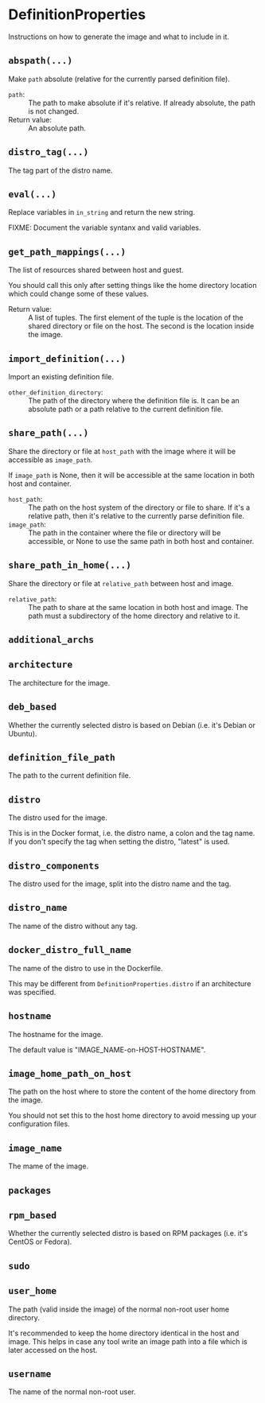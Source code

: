 DefinitionProperties
====================

Instructions on how to generate the image and what to include in it.


`abspath(...)`
------------------------------
Make `path` absolute (relative for the currently parsed definition file).

<dl>
<dt><code>path</code>:</dt>
<dd>The path to make absolute if it's relative.
If already absolute, the path is not changed.
</dd>
<dt>Return value:</dt>
<dd>An absolute path.
</dd>
</dl>

`distro_tag(...)`
------------------------------
The tag part of the distro name.

`eval(...)`
------------------------------
Replace variables in `in_string` and return the new string.

FIXME: Document the variable syntanx and valid variables.

`get_path_mappings(...)`
------------------------------
The list of resources shared between host and guest.

You should call this only after setting things like the home directory location which
could change some of these values.

<dl>
<dt>Return value:</dt>
<dd>A list of tuples.
The first element of the tuple is the location of the shared directory or file on
the host.
The second is the location inside the image.
</dd>
</dl>

`import_definition(...)`
------------------------------
Import an existing definition file.

<dl>
<dt><code>other_definition_directory</code>:</dt>
<dd>The path of the directory where the definition file is.
It can be an absolute path or a path relative to the current definition file.
</dd>
</dl>

`share_path(...)`
------------------------------
Share the directory or file at `host_path` with the image where it will be accessible
as `image_path`.

If `image_path` is None, then it will be accessible at the same location in both host
and container.

<dl>
<dt><code>host_path</code>:</dt>
<dd>The path on the host system of the directory or file to share.
If it's a relative path, then it's relative to the currently parse definition
file.
</dd>
<dt><code>image_path</code>:</dt>
<dd>The path in the container where the file or directory will be accessible,
or None to use the same path in both host and container.
</dd>
</dl>

`share_path_in_home(...)`
------------------------------
Share the directory or file at `relative_path` between host and image.

<dl>
<dt><code>relative_path</code>:</dt>
<dd>The path to share at the same location in both host and image.
The path must a subdirectory of the home directory and relative to it.
</dd>
</dl>

`additional_archs`
------------------------------

`architecture`
------------------------------
The architecture for the image.

`deb_based`
------------------------------
Whether the currently selected distro is based on Debian (i.e. it's Debian or Ubuntu).

`definition_file_path`
------------------------------
The path to the current definition file.

`distro`
------------------------------
The distro used for the image.

This is in the Docker format, i.e. the distro name, a colon and the tag name.
If you don't specify the tag when setting the distro, "latest" is used.

`distro_components`
------------------------------
The distro used for the image, split into the distro name and the tag.

`distro_name`
------------------------------
The name of the distro without any tag.

`docker_distro_full_name`
------------------------------
The name of the distro to use in the Dockerfile.

This may be different from `DefinitionProperties.distro` if an architecture was
specified.

`hostname`
------------------------------
The hostname for the image.

The default value is "IMAGE_NAME-on-HOST-HOSTNAME".

`image_home_path_on_host`
------------------------------
The path on the host where to store the content of the home directory from the
image.

You should not set this to the host home directory to avoid messing up your
configuration files.

`image_name`
------------------------------
The mame of the image.

`packages`
------------------------------

`rpm_based`
------------------------------
Whether the currently selected distro is based on RPM packages (i.e. it's CentOS or
Fedora).

`sudo`
------------------------------

`user_home`
------------------------------
The path (valid inside the image) of the normal non-root user home directory.

It's recommended to keep the home directory identical in the host and image.
This helps in case any tool write an image path into a file which is later
accessed on the host.

`username`
------------------------------
The name of the normal non-root user.


